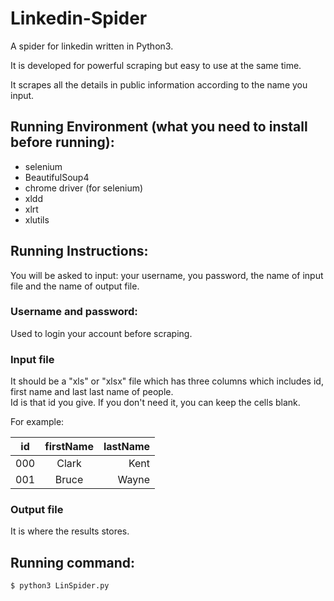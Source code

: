 # Linkedin-Spider

A spider for linkedin written in Python3. 

It is developed for powerful scraping but easy to use at the same time.

It scrapes all the details in public information according to the name you input.

## Running Environment (what you need to install before running):
 * selenium</br>
 * BeautifulSoup4</br> 
 * chrome driver (for selenium) </br>
 * xldd</br>
 * xlrt</br>
 * xlutils

## Running Instructions:
  You will be asked to input: your username, you password, the name of input file and the name of output file.</br>
  
### Username and password:
  Used to login your account before scraping.

### Input file
  It should be a "xls" or "xlsx" file which has three columns which includes id, first name and last last name of people.</br> 
  Id is that id you give. If you don't need it, you can keep the cells blank.</br>
  
For example:
  
| id  | firstName | lastName |
| --- |:---------:| --------:|
| 000 | Clark     | Kent     |
| 001 | Bruce     | Wayne    |
  
### Output file
  It is where the results stores.
  
  
## Running command:
```
$ python3 LinSpider.py
```

